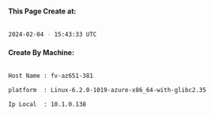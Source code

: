 
   
#### This Page Create at:

```bash

2024-02-04 - 15:43:33 UTC

```

#### Create By Machine:

```bash

Host Name : fv-az651-381

platform  : Linux-6.2.0-1019-azure-x86_64-with-glibc2.35

Ip Local  : 10.1.0.138

```

